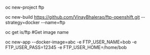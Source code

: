 oc new-project ftp

oc new-build https://github.com/VinayBhalerao/ftp-openshift.git --strategy=docker --name=ftp

oc get is/ftp #Get image name

oc new-app --docker-image=abc -e FTP_USER_NAME=bob -e FTP_USER_PASS=12345 -e FTP_USER_HOME=/home/bob

